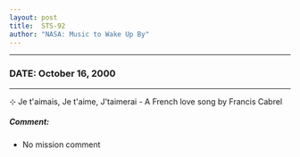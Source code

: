 ```yaml
---
layout: post
title:  STS-92
author: "NASA: Music to Wake Up By"
---
```


----
### DATE: October 16, 2000
----
⊹ Je t'aimais, Je t'aime, J'taimerai - A French love song by Francis Cabrel

##### Comment:
* No mission comment
